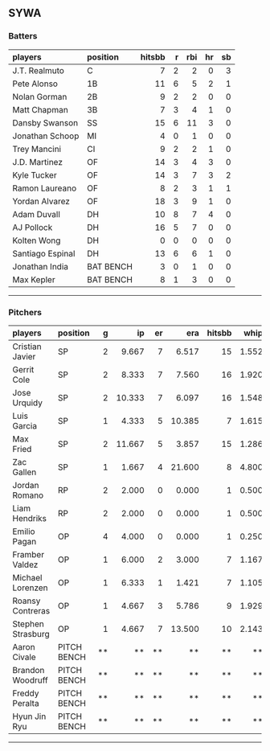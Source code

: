 ## SYWA

### Batters

 |players          |position  | hitsbb|  r| rbi| hr| sb| 
|:----------------|:---------|------:|--:|---:|--:|--:| 
|J.T. Realmuto    |C         |      7|  2|   2|  0|  3| 
|Pete Alonso      |1B        |     11|  6|   5|  2|  1| 
|Nolan Gorman     |2B        |      9|  2|   2|  0|  0| 
|Matt Chapman     |3B        |      7|  3|   4|  1|  0| 
|Dansby Swanson   |SS        |     15|  6|  11|  3|  0| 
|Jonathan Schoop  |MI        |      4|  0|   1|  0|  0| 
|Trey Mancini     |CI        |      9|  2|   2|  1|  0| 
|J.D. Martinez    |OF        |     14|  3|   4|  3|  0| 
|Kyle Tucker      |OF        |     14|  3|   7|  3|  2| 
|Ramon Laureano   |OF        |      8|  2|   3|  1|  1| 
|Yordan Alvarez   |OF        |     18|  3|   9|  1|  0| 
|Adam Duvall      |DH        |     10|  8|   7|  4|  0| 
|AJ Pollock       |DH        |     16|  5|   7|  0|  0| 
|Kolten Wong      |DH        |      0|  0|   0|  0|  0| 
|Santiago Espinal |DH        |     13|  6|   6|  1|  0| 
|Jonathan India   |BAT BENCH |      3|  0|   1|  0|  0| 
|Max Kepler       |BAT BENCH |      8|  1|   3|  0|  0| 

* * *

### Pitchers

 
|players           |position    |  g|     ip| er|    era| hitsbb|  whip| so|  w| sv| 
|:-----------------|:-----------|--:|------:|--:|------:|------:|-----:|--:|--:|--:| 
|Cristian Javier   |SP          |  2|  9.667|  7|  6.517|     15| 1.552| 11|  0|  0| 
|Gerrit Cole       |SP          |  2|  8.333|  7|  7.560|     16| 1.920| 10|  1|  0| 
|Jose Urquidy      |SP          |  2| 10.333|  7|  6.097|     16| 1.548|  7|  0|  0| 
|Luis Garcia       |SP          |  1|  4.333|  5| 10.385|      7| 1.615|  7|  0|  0| 
|Max Fried         |SP          |  2| 11.667|  5|  3.857|     15| 1.286| 14|  2|  0| 
|Zac Gallen        |SP          |  1|  1.667|  4| 21.600|      8| 4.800|  2|  0|  0| 
|Jordan Romano     |RP          |  2|  2.000|  0|  0.000|      1| 0.500|  1|  0|  0| 
|Liam Hendriks     |RP          |  2|  2.000|  0|  0.000|      1| 0.500|  1|  0|  0| 
|Emilio Pagan      |OP          |  4|  4.000|  0|  0.000|      1| 0.250|  7|  0|  2| 
|Framber Valdez    |OP          |  1|  6.000|  2|  3.000|      7| 1.167|  6|  0|  0| 
|Michael Lorenzen  |OP          |  1|  6.333|  1|  1.421|      7| 1.105|  4|  1|  0| 
|Roansy Contreras  |OP          |  1|  4.667|  3|  5.786|      9| 1.929|  7|  0|  0| 
|Stephen Strasburg |OP          |  1|  4.667|  7| 13.500|     10| 2.143|  5|  0|  0| 
|Aaron Civale      |PITCH BENCH | **|     **| **|     **|     **|    **| **| **| **| 
|Brandon Woodruff  |PITCH BENCH | **|     **| **|     **|     **|    **| **| **| **| 
|Freddy Peralta    |PITCH BENCH | **|     **| **|     **|     **|    **| **| **| **| 
|Hyun Jin Ryu      |PITCH BENCH | **|     **| **|     **|     **|    **| **| **| **| 


* * *



